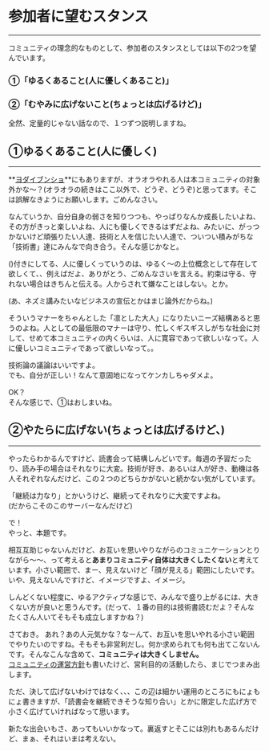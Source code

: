 # 参加者に望むスタンス
***
コミュニティの理念的なものとして、参加者のスタンスとしては以下の2つを望んでいます。  

### **①「ゆるくあること(人に優しくあること)」**  
### **②「むやみに広げないこと(ちょっとは広げるけど)」**  
  
  全然、定量的じゃない話なので、１つずつ説明しますね。 

## **①ゆるくあること(人に優しく)**
***
  **[ヨダイブンショ](https://drive.google.com/drive/folders/1mxnv1ZHB-EKRU8YodLXY6yUTUl9Epqts)**にもありますが、オラオラやれる人は本コミュニティの対象外かな〜？(オラオラの続きはここ以外で、どうぞ、どうぞ)と思ってます。そこは誤解なきようにお願いします。ごめんなさい。

  なんていうか、自分自身の弱さを知りつつも、やっぱりなんか成長したいよね、その方がきっと楽しいよね、人にも優しくできるはずだよね、みたいに、がっつかないけど頑張りたい人達、技術と人を信じたい人達で、ついつい積みがちな「技術書」達にみんなで向き合う。そんな感じかなと。

  ()付きにしてる、人に優しくっていうのは、ゆるく〜の上位概念として存在して欲しくて、、例えばだよ、ありがとう、ごめんなさいを言える。約束は守る、守れない場合はきちんと伝える。人からされて嫌なことはしない。とか。
  
  (あ、ネズミ講みたいなビジネスの宣伝とかはまじ論外だからね。)
  
  そういうマナーをちゃんとした「凛とした大人」になりたいニーズ結構あると思うのよね。人としての最低限のマナーは守り、忙しくギスギスしがちな社会に対して、せめて本コミュニティの内くらいは、人に寛容であって欲しいなって。人に優しいコミュニティであって欲しいなって。。
  
  技術論の議論はいいですよ。  
  でも、自分が正しい！なんて意固地になってケンカしちゃダメよ。
  
  OK？  
  そんな感じで、①はおしまいね。

## **②やたらに広げない(ちょっとは広げるけど、)**
***
  やったらわかるんですけど、読書会って結構しんどいです。毎週の予習だったり、読み手の場合はそれなりに大変。技術が好き、あるいは人が好き、動機は各人それぞれなんだけど、この２つのどちらかがないと続かない気がしています。  
  
  「継続は力なり」とかいうけど、継続ってそれなりに大変ですよね。  
   (だからこそのこのサーバーなんだけど)
  
  で！  
  やっと、本題です。
  
  相互互助じゃないんだけど、お互いを思いやりながらのコミュニケーションとりながら〜〜、って考えると**あまりコミュニティ自体は大きくしたくない**と考えています。小さい範囲で、まー、見えないけど「顔が見える」範囲にしたいです。いや、見えないんですけど、イメージですよ、イメージ。
  
  しんどくない程度に、ゆるアクティブな感じで、みんなで盛り上がるには、大きくない方が良いと思うんです。(だって、１番の目的は技術書読むだよ？そんなたくさん人いてそもそも成立しますかね？)
  
  さておき。
  あれ？あの人元気かな？なーんて、お互いを思いやれる小さい範囲でやりたいのですね。そもそも非営利だし。何か求められても何も出てこないんです。そんなこんな含めて、**コミュニティは大きくしません。**  
  [コミュニティの運営方針](https://github.com/kumegoon/dokusyokai/blob/master/%E3%82%B3%E3%83%9F%E3%83%A5%E3%83%8B%E3%83%86%E3%82%A3%E3%81%AB%E3%81%A4%E3%81%84%E3%81%A6.md)も書いたけど、営利目的の活動したら、まじでつまみ出します。
  
  ただ、決して広げないわけではなく、、、この辺は細かい運用のところにもにょもにょ書きますが、「読書会を継続できそうな知り合い」とかに限定した広げ方で小さく広げていければなって思います。
  
  新たな出会いもさ、あってもいいかなって。裏返すとそこには別れもあるんだけど、まぁ、それはいまは考えない。
